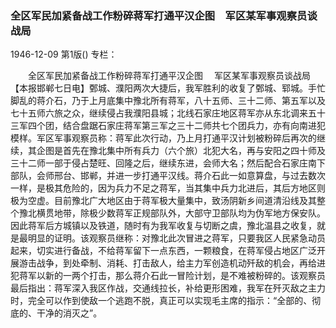 ### 全区军民加紧备战工作粉碎蒋军打通平汉企图　军区某军事观察员谈战局

1946-12-09
第1版()
专栏：

　　全区军民加紧备战工作粉碎蒋军打通平汉企图
  　军区某军事观察员谈战局
    【本报邯郸七日电】鄄城、濮阳两次大捷后，我军胜利的收复了鄄城、郓城。手忙脚乱的蒋介石，乃于上月底集中豫北所有蒋军，八十五师、三十二师、第五军以及七十五师六旅之众，继续侵占我濮阳县城；北线石家庄地区蒋军亦从东北调来五十三军四个团，结合盘踞石家庄蒋军第三军之三十二师共七个团兵力，亦有向南进犯模样。军区军事观察员称：蒋军此次行动，乃上月打通平汉计划被粉碎后再次的继续，其企图是首先在豫北集中所有兵力（六个旅）北犯大名，再与安阳之四十师及三十二师一部于侵占楚旺、回隆之后，继续东进，会师大名；然后配合石家庄南下部队，会师邢台、邯郸，并进一步打通平汉线。蒋介石此一如意算盘，与过去数次一样，是极其危险的，因为兵力不足之蒋军，当其集中兵力北进后，其后方地区则极为空虚。目前豫北广大地区由于蒋军极大量集中，致汤阴新乡间道清沿线及其整个豫北横贯地带，除极少数蒋军正规部队外，大部守卫部队均为伪军地方保安队。因此蒋军后方城镇以及铁道，随时有为我军收复与切断之虞，豫北温县之收复，就是最明显的证明。该观察员继称：对豫北此次冒进之蒋军，只要我区人民紧急动员起来，切实进行备战，不给蒋军留下一点东西，一颗粮食，在蒋军侵占地区广泛开展游击战争，到处牵制、消耗、打击敌人，给主力军创造机动歼敌的机会，再给进犯蒋军以新的一两个打击，那么蒋介石此一冒险计划，是不难被粉碎的。该观察员最后指出：蒋军深入我区作战，交通线拉长，补给更形困难，我军在歼灭敌之主力时，完全可以作到使敌一个逃跑不脱，真正可以实现毛主席的指示：“全部的、彻底的、干净的消灭之”。
